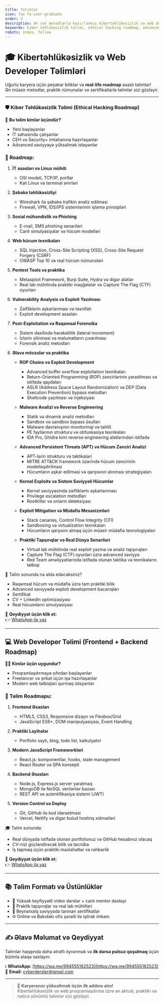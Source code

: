 ```yaml
---
title: Təlimlər
icon: fas fa-user-graduate
order: 3
description: Ən son metodlarla hazırlanmış kibertəhlükəsizlik və web developer təlimləri. Real-world praktika, advance hacking roadmap və modern web proqramlaşdırma. Tələbələr üçün SEO dostu və karyera yönümlü kurslar.
keywords: kiber təhlükəsizlik təlimi, ethical hacking roadmap, advanced hacking kursu, web developer təlimi, frontend backend roadmap, CEH hazırlıq, OSCP, penetration testing, OWASP, real hacking, web proqramlaşdırma kursu, React, Node.js, MongoDB, online təlimlər, tələbə üçün təlim
robots: index, follow
---
```


# 🎓 Kibertəhlükəsizlik və Web Developer Təlimləri

Uğurlu karyera üçün peşəkar biliklər və **real-life roadmap** əsaslı təlimlər!  
Ən müasir metodlar, praktik nümunələr və sertifikatlarla təlimlər sizi gözləyir.

---

### 🛡️ Kiber Təhlükəsizlik Təlimi (Ethical Hacking Roadmap)

🔐 **Bu təlim kimlər üçündür?**  
- Yeni başlayanlar  
- İT sahəsində çalışanlar  
- CEH və Security+ imtahanına hazırlaşanlar  
- Advanced səviyyəyə yüksəlmək istəyənlər  

### 🚀 Roadmap:

1. **İT əsasları və Linux mühiti**  
   - OSI modeli, TCP/IP, portlar  
   - Kali Linux və terminal əmrləri  

2. **Şəbəkə təhlükəsizliyi**  
   - Wireshark ilə şəbəkə trafikin analiz edilməsi  
   - Firewall, VPN, IDS/IPS sistemlərinin işləmə prinsipləri  

3. **Sosial mühəndislik və Phishing**  
   - E-mail, SMS phishing senariləri  
   - Canlı simulyasiyalar və hücum modelləri  

4. **Web hücum texnikaları**  
   - SQL Injection, Cross-Site Scripting (XSS), Cross-Site Request Forgery (CSRF)  
   - OWASP Top 10 və real hücum nümunələri  

5. **Pentest Tools və praktika**  
   - Metasploit Framework, Burp Suite, Hydra və digər alətlər  
   - Real lab mühitində praktiki məşğələlər və Capture The Flag (CTF) oyunları  

6. **Vulnerability Analysis və Exploit Yazılması**  
   - Zəifliklərin aşkarlanması və təsnifatı  
   - Exploit development əsasları  

7. **Post-Exploitation və Rəqəmsal Forensika**  
   - Sistem daxilində hərəkətlilik (lateral movement)  
   - İzlərin silinməsi və məlumatların çıxarılması  
   - Forensik analiz metodları  

8. **Əlavə mövzular və praktika**  

   - **ROP Chains və Exploit Development**  
     - Advanced buffer overflow exploitation texnikaları  
     - Return-Oriented Programming (ROP) zəncirlərinin yaradılması və istifadə qaydaları  
     - ASLR (Address Space Layout Randomization) və DEP (Data Execution Prevention) bypass metodları  
     - Shellcode yazılması və injeksiyası  

   - **Malware Analizi və Reverse Engineering**  
     - Statik və dinamik analiz metodları  
     - Sandbox və sandbox bypass üsulları  
     - Malware davranışının monitorinqi və təhlili  
     - PE fayllarının strukturu və obfuskasiya texnikaları  
     - IDA Pro, Ghidra kimi reverse engineering alətlərindən istifadə  

   - **Advanced Persistent Threats (APT) və Hücum Zənciri Analizi**  
     - APT-lərin strukturu və taktikalari  
     - MITRE ATT&CK framework üzərində hücum zəncirinin modelləşdirilməsi  
     - Hücumların aşkar edilməsi və qarşısının alınması strategiyaları  

   - **Kernel Exploits və Sistem Səviyyəli Hücumlar**  
     - Kernel səviyyəsində zəifliklərin aşkarlanması  
     - Privilege escalation metodları  
     - Rootkitlər və onların deteksiyası  

   - **Exploit Mitigation və Müdafiə Mexanizmləri**  
     - Stack canaries, Control Flow Integrity (CFI)  
     - Sandboxing və virtualization texnikaları  
     - Hücumların qarşısını almaq üçün müasir müdafiə texnologiyaları  

   - **Praktiki Tapşırıqlar və Real Dünya Senariləri**  
     - Virtual lab mühitində real exploit yazma və analiz tapşırıqları  
     - Capture The Flag (CTF) oyunları üzrə advanced səviyyə  
     - Red Team əməliyyatlarında istifadə olunan taktika və texnikaların tətbiqi  

🧠 Təlim sonunda nə əldə edəcəksiniz?  
- Rəqəmsal hücum və müdafiə üzrə tam praktiki bilik  
- Advanced səviyyədə exploit development bacarıqları  
- Sertifikat  
- CV + LinkedIn optimizasiyası  
- Real hücumların simulyasiyası  

📲 **Qeydiyyat üçün klik et:**  
👉 [WhatsApp ilə yaz](https://wa.me/994555182523?text=Kiber+T%C9%99hl%C3%BCk%C9%99sizlik+t%C9%99limin%C9%99+qo%C5%9Fulmaq+ist%C9%99yir%C9%99m)

---

## 💻 Web Developer Təlimi (Frontend + Backend Roadmap)

👨‍💻 **Kimlər üçün uygundur?**  
- Proqramlaşdırmaya sıfırdan başlayanlar  
- Freelancer və şirkət üçün işə hazırlaşanlar  
- Modern web tətbiqləri qurmaq istəyənlər  

### 🚀 Təlim Roadmapu:

1. **Frontend Əsasları**  
   - HTML5, CSS3, Responsive dizayn və Flexbox/Grid  
   - JavaScript ES6+, DOM manipulyasiyası, Event Handling  

2. **Praktiki Layihələr**  
   - Portfolio saytı, blog, todo list, kalkulyator  

3. **Modern JavaScript Frameworkləri**  
   - React.js: komponentlər, hooks, state management  
   - React Router və SPA konsepti  

4. **Backend Əsasları**  
   - Node.js, Express.js server yaratmaq  
   - MongoDB ilə NoSQL verilənlər bazası  
   - REST API və autentifikasiya sistemi (JWT)  

5. **Version Control və Deploy**  
   - Git, GitHub ilə kod idarəetməsi  
   - Vercel, Netlify və digər bulud hostinq xidmətləri  

🎓 Təlim sonunda:  
- Real dünyada istifadə olunan portfolionuz və GitHub hesabınız olacaq  
- CV-nizi gücləndirəcək bilik və təcrübə  
- İş tapmaq üçün praktiki məsləhətlər və rəhbərlik  

📲 **Qeydiyyat üçün klik et:**  
👉 [WhatsApp ilə yaz](https://wa.me/994555182523?text=Web+Developer+t%C9%99limin%C9%99+qo%C5%9Fulmaq+ist%C9%99yir%C9%99m)

---

## 📚 Təlim Formatı və Üstünlüklər

- 🎥 Yüksək keyfiyyətli video dərslər + canlı mentor dəstəyi  
- 🧪 Praktik tapşırıqlar və real lab mühitləri  
- 📜 Beynəlxalq səviyyədə tanınan sertifikatlar  
- 🌐 Online və Bakıdakı ofis şəraiti ilə iştirak imkanı  

---

## ✍️ Əlavə Məlumat və Qeydiyyat

Təlimlər haqqında daha ətraflı öyrənmək və **ilk dərsə pulsuz qoşulmaq** üçün bizimlə əlaqə saxlayın:  

📞 **WhatsApp:** [https://wa.me/994555182523](https://wa.me/994555182523)  
📧 **Email:** [cyberdersler@gmail.com](mailto:cyberdersler@gmail.com)

---

> 🚀 **Karyeranızı yüksəltmək üçün ilk addımı atın!**  
> Kibertəhlükəsizlik və web proqramlaşdırma üzrə ən aktual, praktiki və nəticə yönümlü təlimlər sizi gözləyir.
